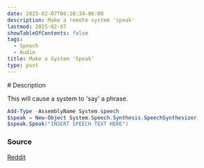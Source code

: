 ```yaml
---
date: 2025-02-07T06:28:34-06:00
description: Make a remote system 'speak'
lastmod: 2025-02-07
showTableOfContents: false
tags:
  - Speech
  - Audio
title: Make a System 'Speak'
type: post
---
```

<base target="_blank">
# Description

This will cause a system to 'say' a phrase.

``` powershell
Add-Type -AssemblyName System.speech
$speak = New-Object System.Speech.Synthesis.SpeechSynthesizer
$speak.Speak("INSERT SPEECH TEXT HERE") 
```

### Source
[Reddit](https://www.reddit.com/r/PowerShell/comments/5z55g4/need_a_fun_prank_script/)